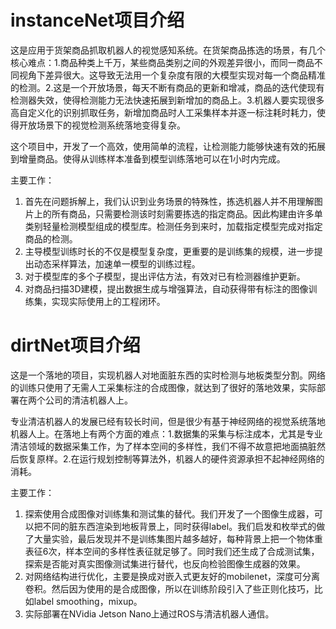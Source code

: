 # instanceNet项目介绍
这是应用于货架商品抓取机器人的视觉感知系统。在货架商品拣选的场景，有几个核心难点：1.商品种类上千万，某些商品类别之间的外观差异很小，而同一商品不同视角下差异很大。这导致无法用一个复杂度有限的大模型实现对每一个商品精准的检测。2.这是一个开放场景，每天不断有商品的更新和增减，商品的迭代使现有检测器失效，使得检测能力无法快速拓展到新增加的商品上。3.机器人要实现很多高自定义化的识别抓取任务，新增加商品时人工采集样本并逐一标注耗时耗力，使得开放场景下的视觉检测系统落地变得复杂。

这个项目中，开发了一个高效，使用简单的流程，让检测能力能够快速有效的拓展到增量商品。使得从训练样本准备到模型训练落地可以在1小时内完成。

主要工作：
1. 首先在问题拆解上，我们认识到业务场景的特殊性，拣选机器人并不用理解图片上的所有商品，只需要检测该时刻需要拣选的指定商品。因此构建由许多单类别轻量检测模型组成的模型库。检测任务到来时，加载指定模型完成对指定商品的检测。
2. 主导模型训练时长的不仅是模型复杂度，更重要的是训练集的规模，进一步提出动态采样算法，加速单一模型的训练过程。
3. 对于模型库的多个子模型，提出评估方法，有效对已有检测器维护更新。
4. 对商品扫描3D建模，提出数据生成与增强算法，自动获得带有标注的图像训练集，实现实际使用上的工程闭环。

# dirtNet项目介绍
这是一个落地的项目，实现机器人对地面脏东西的实时检测与地板类型分割。网络的训练只使用了无需人工采集标注的合成图像，就达到了很好的落地效果，实际部署在两个公司的清洁机器人上。

专业清洁机器人的发展已经有较长时间，但是很少有基于神经网络的视觉系统落地机器人上。在落地上有两个方面的难点：1.数据集的采集与标注成本，尤其是专业清洁领域的数据采集工作，为了样本空间的多样性，我们不得不故意把地面搞脏然后恢复原样。2.在运行规划控制等算法外，机器人的硬件资源承担不起神经网络的消耗。

主要工作：
1. 探索使用合成图像对训练集和测试集的替代。我们开发了一个图像生成器，可以把不同的脏东西渲染到地板背景上，同时获得label。我们启发和枚举式的做了大量实验，最后发现并不是训练集图片越多越好，每种背景上把一个物体重表征6次，样本空间的多样性表征就足够了。同时我们还生成了合成测试集，探索是否能对真实图像测试集进行替代，也反向检验图像生成器的效果。
2. 对网络结构进行优化，主要是换成对嵌入式更友好的mobilenet，深度可分离卷积。然后因为使用的是合成图像，所以在训练阶段引入了些正则化技巧，比如label smoothing，mixup。
3. 实际部署在NVidia Jetson Nano上通过ROS与清洁机器人通信。
